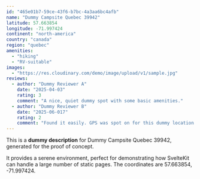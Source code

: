 ```yaml
---
id: "465e01b7-59ce-43f6-b7bc-4a3aa6bc4afb"
name: "Dummy Campsite Quebec 39942"
latitude: 57.663854
longitude: -71.997424
continent: "north-america"
country: "canada"
region: "quebec"
amenities:
  - "hiking"
  - "RV-suitable"
images:
  - "https://res.cloudinary.com/demo/image/upload/v1/sample.jpg"
reviews:
  - author: "Dummy Reviewer A"
    date: "2025-04-03"
    rating: 3
    comment: "A nice, quiet dummy spot with some basic amenities."
  - author: "Dummy Reviewer B"
    date: "2025-06-017"
    rating: 2
    comment: "Found it easily. GPS was spot on for this dummy location."
---
```


This is a **dummy description** for Dummy Campsite Quebec 39942, generated for the proof of concept.

It provides a serene environment, perfect for demonstrating how SvelteKit can handle a large number of static pages. The coordinates are 57.663854, -71.997424.
